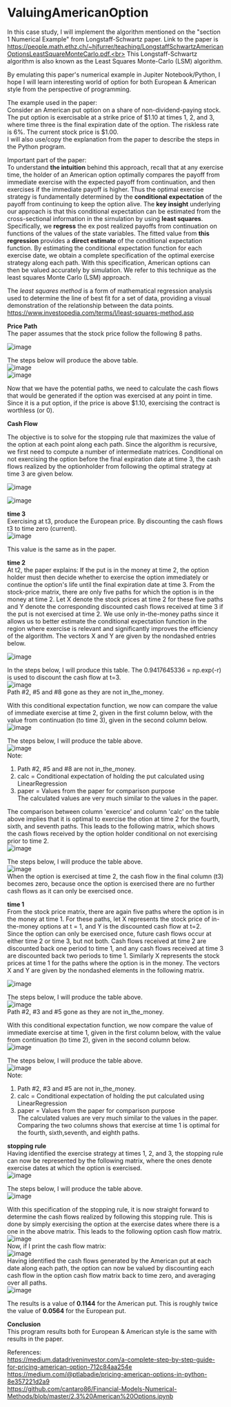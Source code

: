 # ValuingAmericanOption
In this case study, I will implement the algorithm mentioned on the "section 1 Numerical Example" from Longstaff-Schwartz paper.
Link to the paper is https://people.math.ethz.ch/~hjfurrer/teaching/LongstaffSchwartzAmericanOptionsLeastSquareMonteCarlo.pdf.<br>
This Longstaff-Schwartz algorithm is also known as the Least Squares Monte-Carlo (LSM) algorithm.<br>

By emulating this paper's numerical example in Jupiter Notebook/Python, I hope I will learn interesting world of option for both European & American style from the perspective of programming.<br>

The example used in the paper: <br>
Consider an American put option on a share of non-dividend-paying stock. The put option is exercisable at a strike price of $1.10 at times 1, 2, and 3, where time three is the final expiration
date of the option. The riskless rate is 6%. The current stock price is $1.00. <br>
I will also use/copy the explanation from the paper to describe the steps in the Python program.<br>

Important part of the paper:<br>
To understand **the intuition** behind this approach, recall that at any exercise time, the holder of an American option optimally compares the payoff from immediate exercise with the expected payoff from continuation, and then exercises if the immediate payoff is higher. Thus the optimal exercise strategy is fundamentally determined by the **conditional expectation** of the payoff from continuing to keep the option alive. The **key insight** underlying our approach is that this conditional expectation can be estimated from the cross-sectional information in the sirnulation by using **least squares**. Specifically, we **regress** the ex post realized payoffs from continuation on functions of the values of the state variables. The fitted value from **this regression** provides a **direct estimate** of the conditional expectation function. By estimating the conditional expectation function for each exercise date, we obtain a complete specification of the optimal exercise strategy along each path. With this specification, American options can then be valued accurately by simulation. We refer to this technique as the least squares Monte Carlo (LSM) approach.<br>

The *least squares method* is a form of mathematical regression analysis used to determine the line of best fit for a set of data, providing a visual demonstration of the relationship between the data points. https://www.investopedia.com/terms/l/least-squares-method.asp <br>

**Price Path** <br>
The paper assumes that the stock price follow the following 8 paths. <br>

![image](https://github.com/user-attachments/assets/33a264d4-89c0-4376-867b-b1e904f47a79) <br>

The steps below will produce the above table.<br>
![image](https://github.com/user-attachments/assets/1ccbf969-d451-4122-9357-61de85ba3f40) <br>
![image](https://github.com/user-attachments/assets/8f779d11-cb28-4355-9de2-9abdaf15e9cd) <br>

Now that we have the potential paths, we need to calculate the cash flows that would be generated if the option was exercised at any point in time. Since it is a put option, if the price is above $1.10, exercising the contract is worthless (or 0).<br>

**Cash Flow** <br>

The objective is to solve for the stopping rule that maximizes the value of the option at each point along each path. Since the algorithm is recursive, we first need to compute a number of intermediate matrices. Conditional on not exercising the option before the final expiration date at time 3, the cash flows realized by the optionholder from following the optimal strategy at time 3 are given below.<br>

![image](https://github.com/user-attachments/assets/2f194d47-6ba3-4087-92bb-5da8ac3dd9ff) <br>

![image](https://github.com/user-attachments/assets/cf07eb35-e1c1-40b8-ae25-50dae148d914) <br>

**time 3** <br>
Exercising at t3, produce the European price. By discounting the cash flows t3 to time zero (current). <br>
![image](https://github.com/user-attachments/assets/1ad71ee2-e6eb-44cd-8c62-2606b065651b) <br>

This value is the same as in the paper.

**time 2** <br>
At t2, the paper explains:
If the put is in the money at time 2, the option holder must then decide whether to exercise the option immediately or continue the option's life until the final expiration date at time 3. From the stock-price matrix, there are only five paths for which the option is in the money at time 2. Let X denote the stock prices at time 2 for these five paths and Y denote the corresponding
discounted cash flows received at time 3 if the put is not exercised at time 2. We use only in-the-money paths since it allows us to better estimate the conditional expectation function in the region where exercise is relevant and significantly improves the efficiency of the algorithm. The vectors X and Y are given by the nondashed entries below.<br>

![image](https://github.com/user-attachments/assets/59fe027c-6198-4efb-872e-c15710bfb51f) <br>

In the steps below, I will produce this table. The 0.9417645336 = np.exp(-r) is used to discount the cash flow at t=3. <br>
![image](https://github.com/user-attachments/assets/bbe2341a-7efd-4dbf-acf1-7c901db788fe) <br>
Path #2, #5 and #8 gone as they are not in_the_money.<br>

With this conditional expectation function, we now can compare the value of immediate exercise at time 2, given in the first column below, with the value from continuation (to time 3), given in the second column below.<br>
![image](https://github.com/user-attachments/assets/10a62306-a126-4539-8b72-845f6a31ed68) <br>

The steps below, I will produce the table above.<br>
![image](https://github.com/user-attachments/assets/153c12ba-2a55-4f2c-9f5b-a0d2f61161cb) <br>
Note:
1) Path #2, #5 and #8 are not in_the_money.<br>
2) calc = Conditional expectation of holding the put calculated using LinearRegression <br>
3) paper = Values from the paper for comparison purpose <br>
The calculated values are very much similar to the values in the paper.<br>

The comparison between column 'exercice' and column 'calc' on the table above implies that it is optimal to exercise the otion at time 2 for the fourth, sixth, and seventh paths. This leads to the following matrix, which shows the cash flows received by the option holder conditional on not exercising prior to time 2. <br>
![image](https://github.com/user-attachments/assets/44cb6069-ddc1-49f9-9372-7bcca0662c2d) <br>

The steps below, I will produce the table above.<br>
![image](https://github.com/user-attachments/assets/64bf877a-1f46-4254-a2c6-cd4c740d33ea) <br>
When the option is exercised at time 2, the cash flow in the final column (t3) becomes zero, because once the option is exercised there are no further cash flows as it can only be exercised once.<br>

**time 1** <br>
From the stock price matrix, there are again five paths where the option is in the money at time 1. For these paths, let X represents the stock price of in-the-money options at t = 1, and Y is the discounted cash flow at t=2. <br>
Since the option can only be exercised once, future cash flows occur at either time 2 or time 3, but not both. Cash flows received at time 2 are discounted back one period to time 1, and any cash flows received at time 3 are discounted back two periods to time 1. Similarly X represents the stock prices at time 1 for the paths where the option is in the money. The vectors X and Y are given by the nondashed elements in the following matrix.<br>

![image](https://github.com/user-attachments/assets/b5cae9da-ce48-46bc-86dc-f883beb6ddec) <br>

The steps below, I will produce the table above.<br>
![image](https://github.com/user-attachments/assets/d5ca8575-8a91-4224-8ded-3a5d8ddd8018) <br>
Path #2, #3 and #5 gone as they are not in_the_money.<br>

With this conditional expectation function, we now compare the value of immediate exercise at time 1, given in the first column below, with the value from continuation (to time 2), given in the second column below.<br>
![image](https://github.com/user-attachments/assets/153beda9-41a1-4f5c-b1a7-56a83398562d) <br>

The steps below, I will produce the table above.<br>
![image](https://github.com/user-attachments/assets/0bdc1dda-2fb2-4277-b2c7-38d6b1617543) <br>
Note:
1) Path #2, #3 and #5 are not in_the_money.<br>
2) calc = Conditional expectation of holding the put calculated using LinearRegression <br>
3) paper = Values from the paper for comparison purpose <br>
The calculated values are very much similar to the values in the paper.<br>
Comparing the two columns shows that exercise at time 1 is optimal for the fourth, sixth,seventh, and eighth paths. <br>

**stopping rule** <br>
Having identified the exercise strategy at times 1, 2, and 3, the stopping rule can now be represented by the following matrix, where the ones denote exercise dates at which the option is exercised.<br>
![image](https://github.com/user-attachments/assets/51e6d185-ff55-4f0b-ba0b-c9940587f081) <br>

The steps below, I will produce the table above.<br>
![image](https://github.com/user-attachments/assets/ebac3d8f-9fd5-492a-8974-3146986e3d10) <br>

With this specification of the stopping rule, it is now straight forward to determine the cash flows realized by following this stopping rule. This is done by simply exercising the option at the exercise dates where there is a one in the above matrix. This leads to the following option cash flow matrix.<br>
![image](https://github.com/user-attachments/assets/28e6b573-eebc-4c8a-8b61-32e5ec7b85c2) <br>
Now, if I print the cash flow matrix: <br>
![image](https://github.com/user-attachments/assets/33213186-9bff-4418-b879-532ddb9121fd)<br>
Having identified the cash flows generated by the American put at each date along each path, the option can now be valued by discounting each cash flow in the option cash flow matrix back to time zero, and averaging over all paths.<br>
![image](https://github.com/user-attachments/assets/5a35cc6f-a58b-479d-b948-08db5bb3f146) <br>

The results is a value of **0.1144** for the American put. This is roughly twice the value of **0.0564** for the European put.<br>

**Conclusion**<br>
This program results both for European & American style is the same with results in the paper. <br>

References:<br>
https://medium.datadriveninvestor.com/a-complete-step-by-step-guide-for-pricing-american-option-712c84aa254e <br>
https://medium.com/@ptlabadie/pricing-american-options-in-python-8e357221d2a9 <br>
https://github.com/cantaro86/Financial-Models-Numerical-Methods/blob/master/2.3%20American%20Options.ipynb <br>







